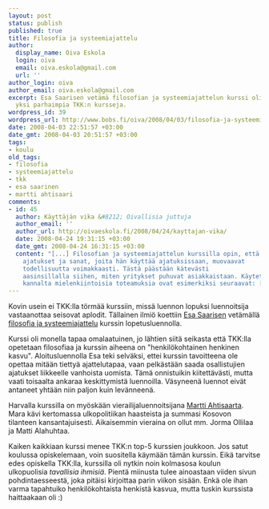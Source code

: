 ```yaml
---
layout: post
status: publish
published: true
title: Filosofia ja systeemiajattelu
author:
  display_name: Oiva Eskola
  login: oiva
  email: oiva.eskola@gmail.com
  url: ''
author_login: oiva
author_email: oiva.eskola@gmail.com
excerpt: Esa Saarisen vetämä filosofian ja systeemiajattelun kurssi oli mielestäni
  yksi parhaimpia TKK:n kursseja.
wordpress_id: 39
wordpress_url: http://www.bobs.fi/oiva/2008/04/03/filosofia-ja-systeemiajattelu/
date: 2008-04-03 22:51:57 +03:00
date_gmt: 2008-04-03 20:51:57 +03:00
tags:
- koulu
old_tags:
- filosofia
- systeemiajattelu
- tkk
- esa saarinen
- martti ahtisaari
comments:
- id: 45
  author: Käyttäjän vika &#8212; Oivallisia juttuja
  author_email: ''
  author_url: http://oivaeskola.fi/2008/04/24/kayttajan-vika/
  date: 2008-04-24 19:31:15 +03:00
  date_gmt: 2008-04-24 16:31:15 +03:00
  content: "[...] Filosofian ja systeemiajattelun kurssilla opin, että ihmisen
    ajatukset ja sanat, joita hän käyttää ajatuksissaan, muovaavat
    todellisuutta voimakkaasti. Tästä päästään kätevästi
    aasinsillalla siihen, miten yritykset puhuvat asiakkaistaan. Käytettävyyden
    kannalta mielenkiintoisia toteamuksia ovat esimerkiksi seuraavat: [...]"
---
```

<p>Kovin usein ei TKK:lla törmää kurssiin, missä luennon lopuksi luennoitsija vastaanottaa seisovat aplodit. Tällainen ilmiö koettiin <a href="http://www.esasaarinen.com/">Esa Saarisen</a> vetämällä <a href="http://www.sal.tkk.fi/Opinnot/Mat-2.1197/K2008/">filosofia ja systeemiajattelu</a> kurssin lopetusluennolla.</p>
<p>Kurssi oli monella tapaa omalaatuinen, jo lähtien siitä seikasta että TKK:lla opetetaan filosofiaa ja kurssin aiheena on "henkilökohtainen henkinen kasvu". Aloitusluennolla Esa teki selväksi, ettei kurssin tavoitteena ole opettaa mitään tiettyä ajattelutapaa, vaan pelkästään saada osallistujien ajatukset liikkeelle vanhoista uomista. Tämä onnistuikin kiitettävästi, mutta vaati toisaalta ankaraa keskittymistä luennoilla. Väsyneenä luennot eivät antaneet yhtään niin paljon kuin levänneenä.</p>
<p>Harvalla kurssilla on myöskään vierailijaluennoitsijana <a href="http://www.cmi.fi/?content=cv_board&id=1">Martti Ahtisaarta</a>. Mara kävi kertomassa ulkopolitiikan haasteista ja summasi Kosovon tilanteen kansantajuisesti. Aikaisemmin vieraina on ollut mm. Jorma Ollilaa ja Matti Alahuhtaa.</p>
<p>Kaiken kaikkiaan kurssi menee TKK:n top-5 kurssien joukkoon. Jos satut koulussa opiskelemaan, voin suositella käymään tämän kurssin. Eikä tarvitse edes opiskella TKK:lla, kurssilla oli nytkin noin kolmasosa koulun ulkopuolisia <em>tavallisia ihmisiä</em>. Pientä miinusta tulee ainoastaan viiden sivun pohdintaesseestä, joka pitäisi kirjoittaa parin viikon sisään. Enkä ole ihan varma tapahtuiko henkilökohtaista henkistä kasvua, mutta tuskin kurssista haittaakaan oli :)</p>
